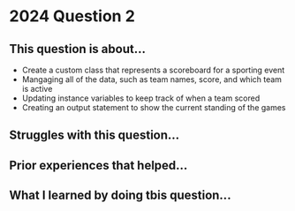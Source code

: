 # 2024 Question 2

## This question is about...
- Create a custom class that represents a scoreboard for a sporting event
- Mangaging all of the data, such as team names, score, and which team is active
- Updating instance variables to keep track of when  a team scored
- Creating an output statement to show the current standing of the games

## Struggles with this question...


## Prior experiences that helped...


## What I learned by doing tbis question...
